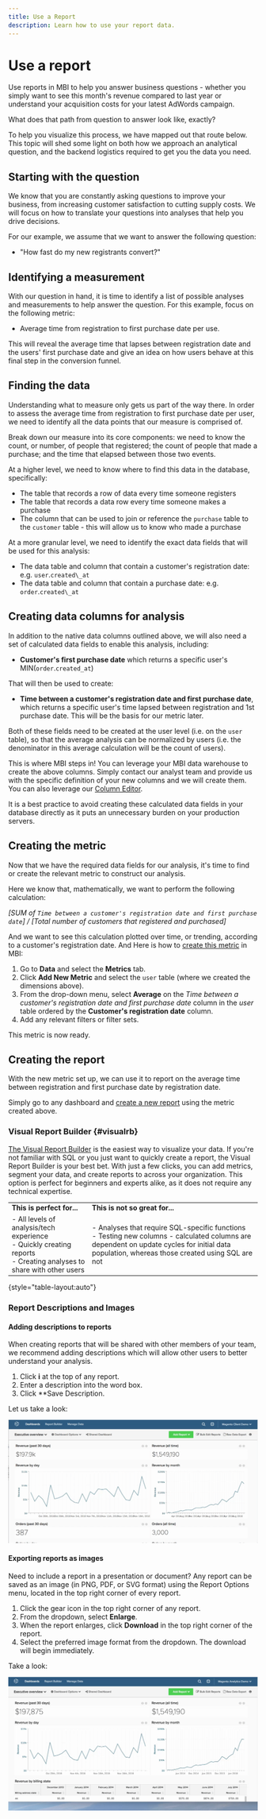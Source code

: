 ```yaml
---
title: Use a Report
description: Learn how to use your report data.
---
```

# Use a report

Use reports in MBI to help you answer business questions - whether you simply want to see this month's revenue compared to last year or understand your acquisition costs for your latest AdWords campaign.

What does that path from question to answer look like, exactly?

To help you visualize this process, we have mapped out that route below. This topic will shed some light on both how we approach an analytical question, and the backend logistics required to get you the data you need.

## Starting with the question

We know that you are constantly asking questions to improve your business, from increasing customer satisfaction to cutting supply costs. We will focus on how to translate your questions into analyses that help you drive decisions.

For our example, we assume that we want to answer the following question:

* "How fast do my new registrants convert?"

## Identifying a measurement

With our question in hand, it is time to identify a list of possible analyses and measurements to help answer the question. For this example, focus on the following metric:

* Average time from registration to first purchase date per use.

This will reveal the average time that lapses between registration date and the users' first purchase date and give an idea on how users behave at this final step in the conversion funnel.

## Finding the data

Understanding what to measure only gets us part of the way there. In order to assess the average time from registration to first purchase date per user, we need to identify all the data points that our measure is comprised of.

Break down our measure into its core components: we need to know the count, or number, of people that registered; the count of people that made a purchase; and the time that elapsed between those two events.

At a higher level, we need to know where to find this data in the database, specifically:

* The table that records a row of data every time someone registers
* The table that records a data row every time someone makes a purchase
* The column that can be used to join or reference the `purchase` table to the `customer` table - this will allow us to know who made a purchase

At a more granular level, we need to identify the exact data fields that will be used for this analysis:

* The data table and column that contain a customer's registration date: e.g. `user`.`created\_at`
* The data table and column that contain a purchase date: e.g. `order`.`created\_at`

## Creating data columns for analysis

In addition to the native data columns outlined above, we will also need a set of calculated data fields to enable this analysis, including:

* **Customer's first purchase date** which returns a specific user's MIN(`order`.`created_at`)

That will then be used to create:

* **Time between a customer's registration date and first purchase date**, which returns a specific user's time lapsed between registration and 1st purchase date. This will be the basis for our metric later.

Both of these fields need to be created at the user level (i.e. on the `user` table), so that the average analysis can be normalized by users (i.e. the denominator in this average calculation will be the count of users).

This is where MBI steps in! You can leverage your MBI data warehouse to create the above columns. Simply contact our analyst team and provide us with the specific definition of your new columns and we will create them. You can also leverage our [Column Editor](../../data-analyst/data-warehouse-mgr/creating-calculated-columns.md).

It is a best practice to avoid creating these calculated data fields in your database directly as it puts an unnecessary burden on your production servers.

## Creating the metric

Now that we have the required data fields for our analysis, it's time to find or create the relevant metric to construct our analysis.

Here we know that, mathematically, we want to perform the following calculation:


_[SUM of `Time between a customer's registration date and first purchase date`] / [Total number of customers that registered and purchased]_

And we want to see this calculation plotted over time, or trending, according to a customer's registration date. And Here is how to [create this metric](../../data-user/reports/ess-manage-data-metrics.md) in MBI:

1. Go to **Data** and select the **Metrics** tab.
1. Click **Add New Metric** and select the `user` table (where we created the dimensions above).
1. From the drop-down menu, select **Average** on the _Time between a customer's registration date and first purchase date_ column in the _user_ table ordered by the **Customer's registration date**  column.
1. Add any relevant filters or filter sets.

This metric is now ready.

## Creating the report

With the new metric set up, we can use it to report on the average time between registration and first purchase date by registration date.

Simply go to any dashboard and [create a new report](../../data-user/reports/ess-manage-data-metrics.md) using the metric created above.

### Visual Report Builder {#visualrb}

[The Visual Report Builder](../../data-user/reports/ess-rpt-build-visual.md) is the easiest way to visualize your data. If you're not familiar with SQL or you just want to quickly create a report, the Visual Report Builder is your best bet. With just a few clicks, you can add metrics, segment your data, and create reports to across your organization. This option is perfect for beginners and experts alike, as it does not require any technical expertise.

|||
|--- |--- |
|**This is perfect for...**|**This is not so great for...**|
| - All levels of analysis/tech experience<br>- Quickly creating reports<br>- Creating analyses to share with other users | - Analyses that require SQL-specific functions<br>- Testing new columns - calculated columns are dependent on update cycles for initial data population, whereas those created using SQL are not|

{style="table-layout:auto"}

<!--<table style="width: 649px;">
<tbody>
<tr>
<td style="width: 245.5px;">**This is perfect for...**</td>
<td style="width: 397.5px;">**This is not so great for...**</td>
</tr>
<tr>
<td style="width: 245.5px;" valign="top">
<ul class="table-list">
<li>All levels of analysis/tech experience</li>
<li>Quickly creating reports</li>
<li>Creating analyses to share with other users</li>
</ul>
</td>
<td style="width: 397.5px;" valign="top">
<ul>
<li>**Analyses that require SQL-specific functions**</li>
<li>
**Testing new columns** - calculated columns are dependent on update cycles for initial data population, whereas those created using SQL are not</li>
</ul>
</td>
</tr>
</tbody>
</table>-->

### Report Descriptions and Images

#### Adding descriptions to reports

When creating reports that will be shared with other members of your team, we recommend adding descriptions which will allow other users to better understand your analysis.

1. Click **i** at the top of any report.
1. Enter a description into the word box.
1. Click **Save Description.

Let us take a look:

![Chart Description](../../assets/Chart_Description.gif)

#### Exporting reports as images

Need to include a report in a presentation or document? Any report can be saved as an image (in PNG, PDF, or SVG format) using the Report Options menu, located in the top right corner of every report.

1. Click the gear icon in the top right corner of any report.
1. From the dropdown, select **Enlarge**.
1. When the report enlarges, click **Download** in the top right corner of the report.
1. Select the preferred image format from the dropdown. The download will begin immediately.

Take a look:

![](../../assets/exp-rep-as-image.gif)
